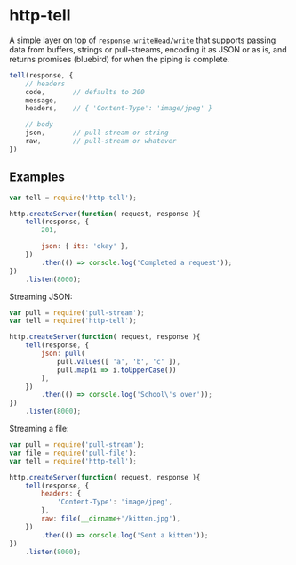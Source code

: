 # http-tell

A simple layer on top of `response.writeHead/write` that supports passing data
from buffers, strings or pull-streams, encoding it as JSON or as is, and
returns promises (bluebird) for when the piping is complete.

```js
tell(response, {
	// headers
	code,		// defaults to 200
	message,
	headers,	// { 'Content-Type': 'image/jpeg' }

	// body
	json,		// pull-stream or string
	raw,		// pull-stream or whatever
})
```

## Examples

```js
var tell = require('http-tell');

http.createServer(function( request, response ){
	tell(response, {
		201,

		json: { its: 'okay' },
	})
		.then(() => console.log('Completed a request'));
})
	.listen(8000);
```

Streaming JSON:

```js
var pull = require('pull-stream');
var tell = require('http-tell');

http.createServer(function( request, response ){
	tell(response, {
		json: pull(
			pull.values([ 'a', 'b', 'c' ]),
			pull.map(i => i.toUpperCase())
		),
	})
		.then(() => console.log('School\'s over'));
})
	.listen(8000);
```

Streaming a file:

```js
var pull = require('pull-stream');
var file = require('pull-file');
var tell = require('http-tell');

http.createServer(function( request, response ){
	tell(response, {
		headers: {
			'Content-Type': 'image/jpeg',
		},
		raw: file(__dirname+'/kitten.jpg'),
	})
		.then(() => console.log('Sent a kitten'));
})
	.listen(8000);
```
